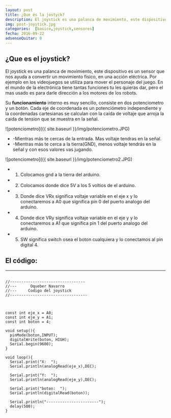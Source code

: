 ```yaml
---
layout: post
title: ¿Que es la jostyck?
description: El joystick es una palanca de movimiento, este dispositivo es un sensor que nos ayuda a convertir un movimiento físico, en una acción eléctrica. Por ejemplo en los videojuegos se utiliza para mover el personaje del juego. En el mundo de la electrónica tiene tantas funciones tu les quieras dar, pero el mas usado es para darle dirección a los motores de los robots.
img: post-joystick.jpg
categories:  [basico,joystick,sensores]
fecha: 2016-09-22
adsenseQuitar: 0
---
```



## ¿Que es el joystick?

El joystick es una palanca de movimiento, este dispositivo es un sensor que nos ayuda a convertir un movimiento físico, en una acción eléctrica. Por ejemplo en los videojuegos se utiliza para mover el personaje del juego. En el mundo de la electrónica tiene tantas funciones tu les quieras dar, pero el mas usado es para darle dirección a los motores de los robots.

Su **funcionamiento** interno es muy sencillo, consiste en dos potenciometro y un botón. Cada eje de coordenada es un potenciómetro independiente y la coordenadas cartesianas se calculan con la caída de voltaje que arroja la caida de tension que se muestra en la señal.


![potenciometro]({{ site.baseurl }}/img/potenciometro.JPG)

* -Mientras más te cercas de la entrada. Mas voltaje tendras en la señal. 
* -Mientras más te cerca a la tierra(GND), menos voltaje tendrás en la señal y con esos valores vas jugando.


![potenciometro]({{ site.baseurl }}/img/potenciometro2.JPG)

* 1) Colocamos gnd a la tierra del arduino.
* 2) Colocamos donde dice 5V a los 5 voltios de el arduino.
* 3) Donde dice VRx significa voltaje variable en el eje x y lo conectaremos a A0 que significa pin 0 del puerto analogo del arduino.
* 4) Donde dice VRy significa voltaje variable en el eje y y lo conectaremos a A1 que significa pin 1 del puerto analogo del arduino.
* 5) SW significa switch osea el boton cualquiera y lo conectamos al pin digital 4.

## El código:
----------------



```Arduino

//---------------------------------
//---      Oqueber Navarro 
//---     Codigo del joystick
//----------------------------------



const int eje_x = A0;
const int eje_y = A1;
const int boton = 4;

void setup(){
  pinMode(boton,INPUT);
  digitalWrite(boton, HIGH);
  Serial.begin(9600);
}

void loop(){
  Serial.print("X:  ");
  Serial.println(analogRead(eje_x),DEC);
  
  Serial.print("Y:  ");
  Serial.println(analogRead(eje_y),DEC);

  Serial.print("boton:  ");
  Serial.println(digitalRead(boton));

  Serial.println("-----------------------");
  delay(500);
}

```
